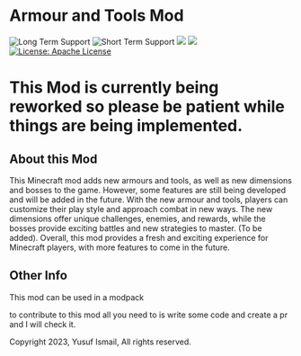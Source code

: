 # Armour and Tools Mod
![Long Term Support](https://img.shields.io/badge/Long_Term_Support-1.19.4-green)
![Short Term Support](https://img.shields.io/badge/Short_Term_Support-1.20.1-green)
[![](http://cf.way2muchnoise.eu/480779.svg)](https://www.curseforge.com/minecraft/mc-mods/armour-and-items-mod)
[![](http://cf.way2muchnoise.eu/versions/480779.svg)](https://www.curseforge.com/minecraft/mc-mods/armour-and-items-mod)
[![License: Apache License](https://img.shields.io/badge/License-Apache_License-blue.svg)](https://opensource.org/licenses/Apache-2.0)

# This Mod is currently being reworked so please be patient while things are being implemented.

## About this Mod

This Minecraft mod adds new armours and tools, as well as new dimensions and bosses to the game. However, some features are still being developed and will be added in the future. With the new armour and tools, players can customize their play style and approach combat in new ways. The new dimensions offer unique challenges, enemies, and rewards, while the bosses provide exciting battles and new strategies to master. (To be added). Overall, this mod provides a fresh and exciting experience for Minecraft players, with more features to come in the future.

## Other Info

This mod can be used in a modpack

to contribute to this mod all you need to is write some code and create a pr and I will check it.

Copyright 2023, Yusuf Ismail, All rights reserved.

